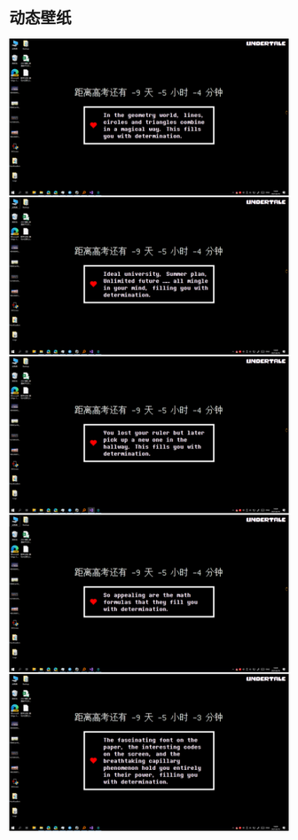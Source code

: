 # 动态壁纸
![屏幕截图(37)](屏幕截图(37).png)
![屏幕截图(39)](屏幕截图(39).png)
![屏幕截图(40)](屏幕截图(40).png)
![屏幕截图(38)](屏幕截图(38).png)
![屏幕截图(36)](屏幕截图(36).png)


